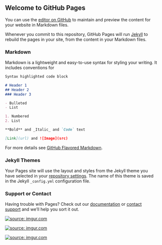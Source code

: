 ## Welcome to GitHub Pages

You can use the [editor on GitHub](https://github.com/scalixtro/AzureConceptos/edit/gh-pages/index.md) to maintain and preview the content for your website in Markdown files.

Whenever you commit to this repository, GitHub Pages will run [Jekyll](https://jekyllrb.com/) to rebuild the pages in your site, from the content in your Markdown files.

### Markdown

Markdown is a lightweight and easy-to-use syntax for styling your writing. It includes conventions for

```markdown
Syntax highlighted code block

# Header 1
## Header 2
### Header 3

- Bulleted
- List

1. Numbered
2. List

**Bold** and _Italic_ and `Code` text

[Link](url) and ![Image](src)
```

For more details see [GitHub Flavored Markdown](https://guides.github.com/features/mastering-markdown/).

### Jekyll Themes

Your Pages site will use the layout and styles from the Jekyll theme you have selected in your [repository settings](https://github.com/scalixtro/AzureConceptos/settings/pages). The name of this theme is saved in the Jekyll `_config.yml` configuration file.

### Support or Contact

Having trouble with Pages? Check out our [documentation](https://docs.github.com/categories/github-pages-basics/) or [contact support](https://support.github.com/contact) and we’ll help you sort it out.


<a href="https://imgur.com/t17UR1I"><img src="https://i.imgur.com/t17UR1I.jpg" title="source: imgur.com" /></a>

<a href="https://imgur.com/l0gStqt"><img src="https://i.imgur.com/l0gStqt.jpg" title="source: imgur.com" /></a>

<a href="https://imgur.com/Ud5P5Ds"><img src="https://i.imgur.com/Ud5P5Ds.jpg" title="source: imgur.com" /></a>

